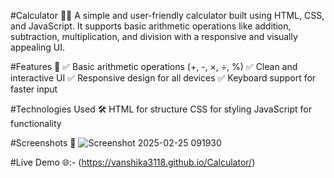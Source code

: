 #Calculator 🔢✨
A simple and user-friendly calculator built using HTML, CSS, and JavaScript. It supports basic arithmetic operations like addition, subtraction, multiplication, and division with a responsive and visually appealing UI.

#Features 🚀
✅ Basic arithmetic operations (+, -, ×, ÷, %)
✅ Clean and interactive UI
✅ Responsive design for all devices
✅ Keyboard support for faster input

#Technologies Used 🛠️
HTML for structure
CSS for styling
JavaScript for functionality

#Screenshots 📸
![Screenshot 2025-02-25 091930](https://github.com/user-attachments/assets/309b94b1-7348-4d80-a444-8cdbea1a61c0)


#Live Demo 🌐:- (https://vanshika3118.github.io/Calculator/)
